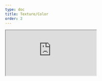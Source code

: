 ```yaml
---
type: doc
title: Texture/Color
order: 2
---
```


<iframe class="editor" src="https://grimoiregl.github.io/grimoire.gl-example#example-002"></iframe>
